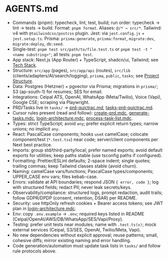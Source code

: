 # AGENTS.md

- Commands (pnpm): typecheck, lint, test, build; run order: typecheck → lint → tests → build. Format: `pnpm format`. Aliases: `@/* → src/*`. Tailwind: v4 with `@tailwindcss/postcss` plugin. Jest: via `jest.config.js` + `jest.setup.ts`. Prisma: `prisma:generate`, `prisma:format`, `migrate:dev`, `migrate:deploy`, `db:seed`.
- Single-test: `pnpm test src/path/to/file.test.ts` or `pnpm test -t "<name substring>"`; all tests: `pnpm test`.
- App stack: Next.js (App Router) + TypeScript, shadcn/ui, Tailwind; see [Tech Stack](file:///Users/dk2/Documents/QuikTrac/README.md#L21-L31).
- Structure: `src/app` (pages), `src/app/api` (routes), `src/lib` (clients/adapters/AI/search/logging), `prisma`, `public`, `tasks`; see [Project Structure](file:///Users/dk2/Documents/QuikTrac/README.md#L71-L79).
- Data: Postgres (Hetzner) + pgvector via Prisma; migrations in `prisma/`; S3 (ap-south-1) for resumes; SES for email.
- Integrations: Ceipal ATS, OpenAI, WhatsApp (Meta/Twilio), Voice (Vapi), Google CSE; scraping via Playwright.
- PRD/Tasks live in `tasks/` → [prd-quictrac.md](file:///Users/dk2/Documents/QuikTrac/tasks/prd-quictrac.md), [tasks-prd-quictrac.md](file:///Users/dk2/Documents/QuikTrac/tasks/tasks-prd-quictrac.md).
- Cursor rules present (read and follow): [create-prd.mdc](file:///Users/dk2/Documents/QuikTrac/.cursor/rules/create-prd.mdc), [generate-tasks.mdc](file:///Users/dk2/Documents/QuikTrac/.cursor/rules/generate-tasks.mdc), [login-architecture.mdc](file:///Users/dk2/Documents/QuikTrac/.cursor/rules/login-architecture.mdc), [process-task-list.mdc](file:///Users/dk2/Documents/QuikTrac/.cursor/rules/process-task-list.mdc).
- Types: strict TypeScript; avoid `any`; prefer explicit return types; narrow unions; no implicit `any`.
- React: PascalCase components; hooks `useX` camelCase; colocate component/test (`*.test.tsx`) near code; server/client components per Next best practice.
- Imports: group std/third-party/local; prefer named exports; avoid default exports for utilities; keep paths stable (use tsconfig paths if configured).
- Formatting: Prettier/ESLint defaults; 2-space indent; single quotes; trailing commas; keep Tailwind classes stable (avoid churn).
- Naming: camelCase vars/functions; PascalCase types/components; UPPER_CASE env vars; files kebab-case.
- Errors: validate at API boundaries; respond JSON `{ error, code }`; log with structured fields; redact PII; never leak secrets/keys.
- Observability/compliance: structured logs, prompt redaction, audit trails; follow GDPR/DPDP (consent, retention, DSAR) per README.
- Security: use httpOnly refresh cookies + Bearer access tokens; see JWT plan in [login-architecture.mdc](file:///Users/dk2/Documents/QuikTrac/.cursor/rules/login-architecture.mdc).
- Env: copy `.env.example` → `.env`; required keys listed in README (Ceipal/OpenAI/AWS/DB/WhatsApp/SES/Vapi/Proxy).
- Testing: prefer unit tests near modules; name with `.test.ts(x)`; mock external services (Ceipal, S3/SES, OpenAI, Twilio/Meta, Vapi).
- No new dependencies without explicit approval; reuse patterns; small, cohesive diffs; mirror existing naming and error handling.
- Code generation/automation must update task lists in `tasks/` and follow rule protocols above.

